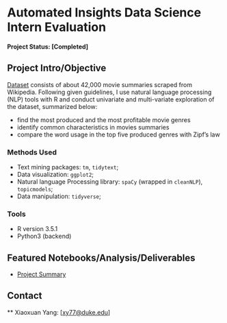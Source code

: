 # Automated Insights Data Science Intern Evaluation

#### Project Status: [Completed]


## Project Intro/Objective
[Dataset](https://www.dropbox.com/s/ge8dsb56vv9ofd4/movie_data.csv) consists of about 42,000 movie summaries scraped from Wikipedia. Following given guidelines, I use natural language processing (NLP) tools with R and conduct univariate and multi-variate exploration of the dataset, summarized below:

* find the most produced and the most profitable movie genres
* identify common characteristics in movies summaries
* compare the word usage in the top five produced genres with Zipf’s law

### Methods Used
* Text mining packages: `tm`, `tidytext`;
* Data visualization: `ggplot2`;
* Natural language Processing library: `spaCy` (wrapped in `cleanNLP`), `topicmodels`;
* Data manipulation: `tidyverse`;

### Tools
* R version 3.5.1
* Python3 (backend)


## Featured Notebooks/Analysis/Deliverables
* [Project Summary](https://github.com/xjessiex/AI_Internship_Evaluation/blob/master/Project_Summary_XY.pdf)

## Contact
** Xiaoxuan Yang: [xy77@duke.edu]

